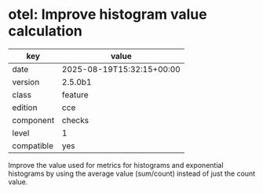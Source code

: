 [//]: # (werk v2)
# otel: Improve histogram value calculation

key        | value
---------- | ---
date       | 2025-08-19T15:32:15+00:00
version    | 2.5.0b1
class      | feature
edition    | cce
component  | checks
level      | 1
compatible | yes

Improve the value used for metrics for histograms and exponential histograms by using the average value (sum/count)
instead of just the count value.

